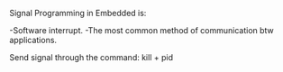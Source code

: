 Signal Programming in Embedded is:

-Software interrupt.
-The most common method of communication btw applications.

Send signal through the command:
			kill + pid


